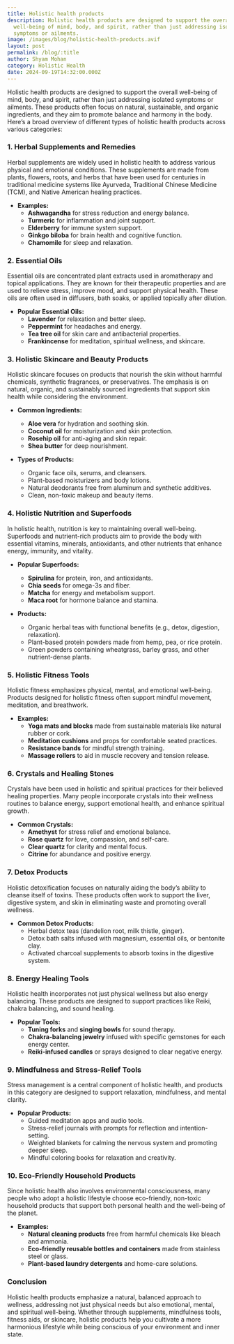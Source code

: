 ```yaml
---
title: Holistic health products
description: Holistic health products are designed to support the overall
  well-being of mind, body, and spirit, rather than just addressing isolated
  symptoms or ailments.
image: /images/blog/holistic-health-products.avif
layout: post
permalink: /blog/:title
author: Shyam Mohan
category: Holistic Health
date: 2024-09-19T14:32:00.000Z
---
```

Holistic health products are designed to support the overall well-being of mind, body, and spirit, rather than just addressing isolated symptoms or ailments. These products often focus on natural, sustainable, and organic ingredients, and they aim to promote balance and harmony in the body. Here’s a broad overview of different types of holistic health products across various categories:

### 1. **Herbal Supplements and Remedies**
Herbal supplements are widely used in holistic health to address various physical and emotional conditions. These supplements are made from plants, flowers, roots, and herbs that have been used for centuries in traditional medicine systems like Ayurveda, Traditional Chinese Medicine (TCM), and Native American healing practices.

- **Examples:**
  - **Ashwagandha** for stress reduction and energy balance.
  - **Turmeric** for inflammation and joint support.
  - **Elderberry** for immune system support.
  - **Ginkgo biloba** for brain health and cognitive function.
  - **Chamomile** for sleep and relaxation.

### 2. **Essential Oils**
Essential oils are concentrated plant extracts used in aromatherapy and topical applications. They are known for their therapeutic properties and are used to relieve stress, improve mood, and support physical health. These oils are often used in diffusers, bath soaks, or applied topically after dilution.

- **Popular Essential Oils:**
  - **Lavender** for relaxation and better sleep.
  - **Peppermint** for headaches and energy.
  - **Tea tree oil** for skin care and antibacterial properties.
  - **Frankincense** for meditation, spiritual wellness, and skincare.

### 3. **Holistic Skincare and Beauty Products**
Holistic skincare focuses on products that nourish the skin without harmful chemicals, synthetic fragrances, or preservatives. The emphasis is on natural, organic, and sustainably sourced ingredients that support skin health while considering the environment.

- **Common Ingredients:**
  - **Aloe vera** for hydration and soothing skin.
  - **Coconut oil** for moisturization and skin protection.
  - **Rosehip oil** for anti-aging and skin repair.
  - **Shea butter** for deep nourishment.

- **Types of Products:**
  - Organic face oils, serums, and cleansers.
  - Plant-based moisturizers and body lotions.
  - Natural deodorants free from aluminum and synthetic additives.
  - Clean, non-toxic makeup and beauty items.

### 4. **Holistic Nutrition and Superfoods**
In holistic health, nutrition is key to maintaining overall well-being. Superfoods and nutrient-rich products aim to provide the body with essential vitamins, minerals, antioxidants, and other nutrients that enhance energy, immunity, and vitality.

- **Popular Superfoods:**
  - **Spirulina** for protein, iron, and antioxidants.
  - **Chia seeds** for omega-3s and fiber.
  - **Matcha** for energy and metabolism support.
  - **Maca root** for hormone balance and stamina.

- **Products:**
  - Organic herbal teas with functional benefits (e.g., detox, digestion, relaxation).
  - Plant-based protein powders made from hemp, pea, or rice protein.
  - Green powders containing wheatgrass, barley grass, and other nutrient-dense plants.

### 5. **Holistic Fitness Tools**
Holistic fitness emphasizes physical, mental, and emotional well-being. Products designed for holistic fitness often support mindful movement, meditation, and breathwork.

- **Examples:**
  - **Yoga mats and blocks** made from sustainable materials like natural rubber or cork.
  - **Meditation cushions** and props for comfortable seated practices.
  - **Resistance bands** for mindful strength training.
  - **Massage rollers** to aid in muscle recovery and tension release.

### 6. **Crystals and Healing Stones**
Crystals have been used in holistic and spiritual practices for their believed healing properties. Many people incorporate crystals into their wellness routines to balance energy, support emotional health, and enhance spiritual growth.

- **Common Crystals:**
  - **Amethyst** for stress relief and emotional balance.
  - **Rose quartz** for love, compassion, and self-care.
  - **Clear quartz** for clarity and mental focus.
  - **Citrine** for abundance and positive energy.

### 7. **Detox Products**
Holistic detoxification focuses on naturally aiding the body’s ability to cleanse itself of toxins. These products often work to support the liver, digestive system, and skin in eliminating waste and promoting overall wellness.

- **Common Detox Products:**
  - Herbal detox teas (dandelion root, milk thistle, ginger).
  - Detox bath salts infused with magnesium, essential oils, or bentonite clay.
  - Activated charcoal supplements to absorb toxins in the digestive system.

### 8. **Energy Healing Tools**
Holistic health incorporates not just physical wellness but also energy balancing. These products are designed to support practices like Reiki, chakra balancing, and sound healing.

- **Popular Tools:**
  - **Tuning forks** and **singing bowls** for sound therapy.
  - **Chakra-balancing jewelry** infused with specific gemstones for each energy center.
  - **Reiki-infused candles** or sprays designed to clear negative energy.

### 9. **Mindfulness and Stress-Relief Tools**
Stress management is a central component of holistic health, and products in this category are designed to support relaxation, mindfulness, and mental clarity.

- **Popular Products:**
  - Guided meditation apps and audio tools.
  - Stress-relief journals with prompts for reflection and intention-setting.
  - Weighted blankets for calming the nervous system and promoting deeper sleep.
  - Mindful coloring books for relaxation and creativity.

### 10. **Eco-Friendly Household Products**
Since holistic health also involves environmental consciousness, many people who adopt a holistic lifestyle choose eco-friendly, non-toxic household products that support both personal health and the well-being of the planet.

- **Examples:**
  - **Natural cleaning products** free from harmful chemicals like bleach and ammonia.
  - **Eco-friendly reusable bottles and containers** made from stainless steel or glass.
  - **Plant-based laundry detergents** and home-care solutions.

### Conclusion
Holistic health products emphasize a natural, balanced approach to wellness, addressing not just physical needs but also emotional, mental, and spiritual well-being. Whether through supplements, mindfulness tools, fitness aids, or skincare, holistic products help you cultivate a more harmonious lifestyle while being conscious of your environment and inner state.
